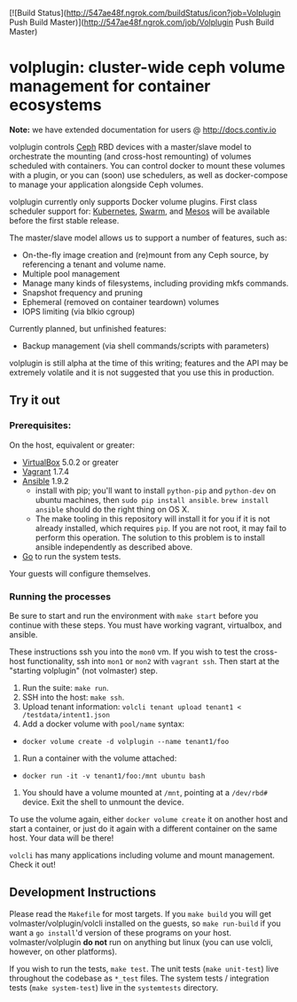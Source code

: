 [![Build Status](http://547ae48f.ngrok.com/buildStatus/icon?job=Volplugin Push Build Master)](http://547ae48f.ngrok.com/job/Volplugin Push Build Master)

# volplugin: cluster-wide ceph volume management for container ecosystems

**Note:** we have extended documentation for users @ http://docs.contiv.io

volplugin controls [Ceph](http://ceph.com/) RBD devices with a master/slave
model to orchestrate the mounting (and cross-host remounting) of volumes
scheduled with containers. You can control docker to mount these volumes with a
plugin, or you can (soon) use schedulers, as well as docker-compose to manage
your application alongside Ceph volumes.

volplugin currently only supports Docker volume plugins. First class scheduler support for:
[Kubernetes](https://github.com/kubernetes/kubernetes), [Swarm](https://github.com/docker/swarm),
and [Mesos](http://mesos.apache.org/) will be available before the first stable release.

The master/slave model allows us to support a number of features, such as:

* On-the-fly image creation and (re)mount from any Ceph source, by referencing
  a tenant and volume name.
* Multiple pool management
* Manage many kinds of filesystems, including providing mkfs commands.
* Snapshot frequency and pruning
* Ephemeral (removed on container teardown) volumes
* IOPS limiting (via blkio cgroup)

Currently planned, but unfinished features:

* Backup management (via shell commands/scripts with parameters)

volplugin is still alpha at the time of this writing; features and the API may
be extremely volatile and it is not suggested that you use this in production.

## Try it out

### Prerequisites:

On the host, equivalent or greater:

* [VirtualBox](https://virtualbox.org) 5.0.2 or greater
* [Vagrant](https://vagrantup.com) 1.7.4
* [Ansible](https://ansible.com) 1.9.2
  * install with pip; you'll want to install `python-pip` and `python-dev` on
    ubuntu machines, then `sudo pip install ansible`. `brew install ansible`
    should do the right thing on OS X.
  * The make tooling in this repository will install it for you if it is not
    already installed, which requires `pip`. If you are not root, it may fail
    to perform this operation. The solution to this problem is to install
    ansible independently as described above.
* [Go](https://golang.org) to run the system tests.

Your guests will configure themselves.

### Running the processes

Be sure to start and run the environment with `make start` before you
continue with these steps. You must have working vagrant, virtualbox, and
ansible.

These instructions ssh you into the `mon0` vm. If you wish to test the
cross-host functionality, ssh into `mon1` or `mon2` with `vagrant ssh`. Then
start at the "starting volplugin" (not volmaster) step.

1. Run the suite: `make run`.
1. SSH into the host: `make ssh`.
1. Upload tenant information: `volcli tenant upload tenant1 < /testdata/intent1.json`
1. Add a docker volume with `pool/name` syntax:
  * `docker volume create -d volplugin --name tenant1/foo`
1. Run a container with the volume attached:
  * `docker run -it -v tenant1/foo:/mnt ubuntu bash`
1. You should have a volume mounted at `/mnt`, pointing at a `/dev/rbd#`
   device. Exit the shell to unmount the device.

To use the volume again, either `docker volume create` it on another host and
start a container, or just do it again with a different container on the same
host. Your data will be there!

`volcli` has many applications including volume and mount management. Check it
out!

## Development Instructions 

Please read the `Makefile` for most targets. If you `make build` you will get
volmaster/volplugin/volcli installed on the guests, so `make run-build` if you
want a `go install`'d version of these programs on your host.
volmaster/volplugin **do not** run on anything but linux (you can use volcli,
however, on other platforms).

If you wish to run the tests, `make test`. The unit tests (`make unit-test`)
live throughout the codebase as `*_test` files. The system tests / integration
tests (`make system-test`) live in the `systemtests` directory.
